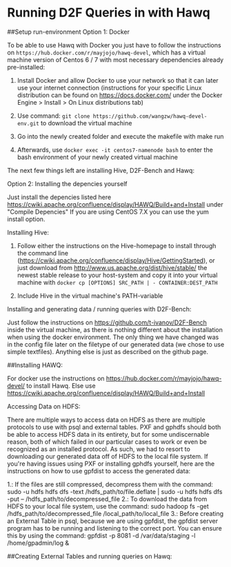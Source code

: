 # Running D2F Queries in with Hawq
##Setup run-environment
Option 1: Docker

To be able to use Hawq with Docker you just have to follow the instructions on `https://hub.docker.com/r/mayjojo/hawq-devel`, which has a virtual machine version of Centos 6 / 7 with most necessary dependencies already pre-installed:

1. Install Docker and allow Docker to use your network so that it can later use your internet connection (instructions for your specific Linux distribution can be found on https://docs.docker.com/ under the Docker Engine > Install > On Linux distributions tab) 

2. Use command: `git clone https://github.com/wangzw/hawq-devel-env.git` to download the virtual machine

3. Go into the newly created folder and execute the makefile with make run

4. Afterwards, use `docker exec -it centos7-namenode bash` to enter the bash environment of your newly created virtual machine

The next few things left are installing Hive, D2F-Bench and Hawq:

Option 2: Installing the depencies yourself

Just install the depencies listed here https://cwiki.apache.org/confluence/display/HAWQ/Build+and+Install under "Compile Depencies"
If you are using CentOS 7.X you can use the yum install option.


Installing Hive:
1. Follow either the instructions on the Hive-homepage to install through the command line (https://cwiki.apache.org/confluence/display/Hive/GettingStarted), or just download from http://www.us.apache.org/dist/hive/stable/ the newest stable release to your host-system and copy it into your virtual machine with `docker cp [OPTIONS] SRC_PATH | - CONTAINER:DEST_PATH`

2. Include Hive in the virtual machine's PATH-variable

Installing and generating data / running queries with D2F-Bench: 

Just follow the instructions on https://github.com/t-ivanov/D2F-Bench inside the virtual machine, as there is nothing different about the installation when using the docker environment. The only thing we have changed was in the config file later on the filetype of our generated data (we chose to use simple textfiles). Anything else is just as described on the github page.


##Installing HAWQ:

For docker use the instructions on https://hub.docker.com/r/mayjojo/hawq-devel/ to install Hawq.
Else use https://cwiki.apache.org/confluence/display/HAWQ/Build+and+Install

Accessing Data on HDFS:

There are multiple ways to access data on HDFS as there are multiple protocols to use with psql and external tables. PXF and gphdfs should both be able to access HDFS data in its entirety, but for some undiscernable reason, both of which failed in our particular cases to work or even be recognized as an installed protocol. As such, we had to resort to downloading our generated data off of HDFS to the local file system. If you're having issues using PXF or installing gphdfs yourself, here are the instructions on how to use gpfdist to access the generated data:

1.: If the files are still compressed, decompress  them with the command: sudo -u hdfs hdfs dfs -text /hdfs_path/to/file.deflate | sudo -u hdfs hdfs dfs -put – /hdfs_path/to/decompressed_file
2.: To download the data from HDFS to your local file system, use the command: sudo hadoop fs -get /hdfs_path/to/decompressed_file /local_path/to/local_file
3.: Before creating an External Table in psql, because we are using gpfdist, the gpfdist server program has to be running and listening to the correct port. You can ensure this by using the command: gpfdist -p 8081 -d /var/data/staging -l /home/gpadmin/log &


##Creating External Tables and running queries on Hawq:

